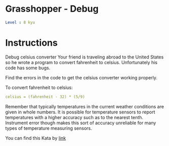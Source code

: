 # Grasshopper - Debug

```yaml
Level : 8 kyu
```



# Instructions
Debug celsius converter
Your friend is traveling abroad to the United States so he wrote a program to convert fahrenheit to celsius. Unfortunately his code has some bugs.

Find the errors in the code to get the celsius converter working properly.

To convert fahrenheit to celsius:

```yaml
celsius = (fahrenheit - 32) * (5/9)
```

Remember that typically temperatures in the current weather conditions are given in whole numbers. It is possible for temperature sensors to report temperatures with a higher accuracy such as to the nearest tenth. Instrument error though makes this sort of accuracy unreliable for many types of temperature measuring sensors.

You can find this Kata by [link](https://www.codewars.com/kata/55cb854deb36f11f130000e1/train/java)